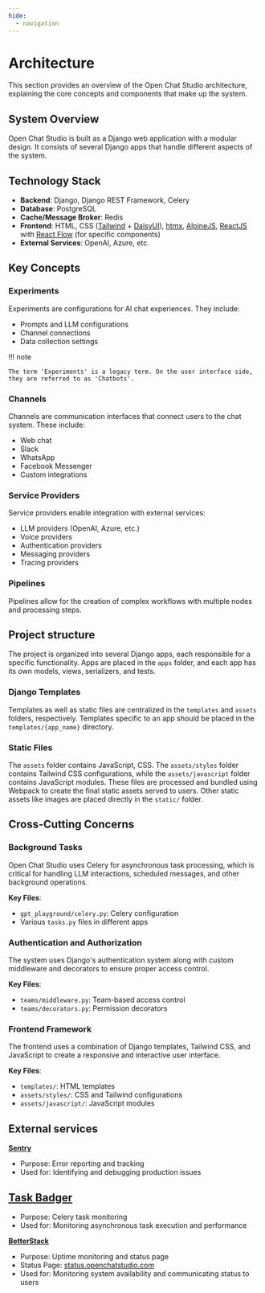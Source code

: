 ```yaml
---
hide:
  - navigation
---
```

# Architecture

This section provides an overview of the Open Chat Studio architecture, explaining the core concepts and components that make up the system.

## System Overview

Open Chat Studio is built as a Django web application with a modular design. It consists of several Django apps that handle different aspects of the system.

## Technology Stack

- **Backend**: Django, Django REST Framework, Celery
- **Database**: PostgreSQL
- **Cache/Message Broker**: Redis
- **Frontend**: HTML, CSS ([Tailwind](http://tailwindcss.com/) + [DaisyUI](https://daisyui.com/)), [htmx](https://htmx.org/), [AlpineJS](https://alpinejs.dev/), [ReactJS](https://react.dev/) with [React Flow](https://reactflow.dev/) (for specific components)
- **External Services**: OpenAI, Azure, etc.

## Key Concepts

### Experiments

Experiments are configurations for AI chat experiences. They include:
- Prompts and LLM configurations
- Channel connections
- Data collection settings

!!! note

    The term 'Experiments' is a legacy term. On the user interface side, they are referred to as 'Chatbots'.

### Channels

Channels are communication interfaces that connect users to the chat system. These include:
- Web chat
- Slack
- WhatsApp
- Facebook Messenger
- Custom integrations

### Service Providers

Service providers enable integration with external services:
- LLM providers (OpenAI, Azure, etc.)
- Voice providers
- Authentication providers
- Messaging providers
- Tracing providers

### Pipelines

Pipelines allow for the creation of complex workflows with multiple nodes and processing steps.

## Project structure

The project is organized into several Django apps, each responsible for a specific functionality. Apps are placed in the `apps` folder, and each app has its own models, views, serializers, and tests. 

### Django Templates
Templates as well as static files are centralized in the `templates` and `assets` folders, respectively. Templates specific to an app should be placed in the `templates/{app_name}` directory.

### Static Files
The `assets` folder contains JavaScript, CSS. The `assets/styles` folder contains Tailwind CSS configurations, while the `assets/javascript` folder contains JavaScript modules. These files are processed and bundled using Webpack to create the final static assets served to users. Other static assets like images are placed directly in the `static/` folder.

## Cross-Cutting Concerns

### Background Tasks

Open Chat Studio uses Celery for asynchronous task processing, which is critical for handling LLM interactions, scheduled messages, and other background operations.

**Key Files**:

- `gpt_playground/celery.py`: Celery configuration
- Various `tasks.py` files in different apps

### Authentication and Authorization

The system uses Django's authentication system along with custom middleware and decorators to ensure proper access control.

**Key Files**:

- `teams/middleware.py`: Team-based access control
- `teams/decorators.py`: Permission decorators

### Frontend Framework

The frontend uses a combination of Django templates, Tailwind CSS, and JavaScript to create a responsive and interactive user interface.

**Key Files**:

- `templates/`: HTML templates
- `assets/styles/`: CSS and Tailwind configurations
- `assets/javascript/`: JavaScript modules

## External services

**[Sentry](https://sentry.io/)**

- Purpose: Error reporting and tracking  
- Used for: Identifying and debugging production issues

**[Task Badger](https://taskbadger.net/)**  
- 
- Purpose: Celery task monitoring  
- Used for: Monitoring asynchronous task execution and performance

**[BetterStack](https://betterstack.com/)**

- Purpose: Uptime monitoring and status page  
- Status Page: [status.openchatstudio.com](https://status.openchatstudio.com/)  
- Used for: Monitoring system availability and communicating status to users
